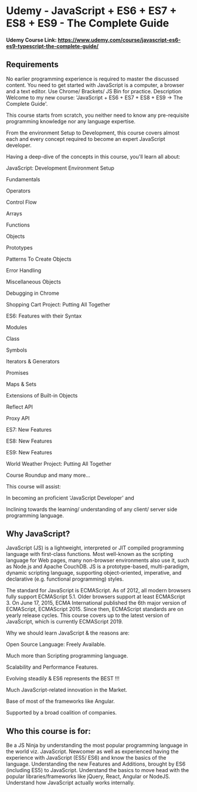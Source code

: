 # Udemy - JavaScript + ES6 + ES7 + ES8 + ES9 - The Complete Guide

#### Udemy Course Link: https://www.udemy.com/course/javascript-es6-es9-typescript-the-complete-guide/

## Requirements
No earlier programming experience is required to master the discussed content.
You need to get started with JavaScript is a computer, a browser and a text editor. Use Chrome/ Brackets/ JS Bin for practice.
Description
Welcome to my new course: 'JavaScript + ES6 + ES7 + ES8 + ES9 -> The Complete Guide'.

This course starts from scratch, you neither need to know any pre-requisite programming knowledge nor any language expertise. 

From the environment Setup to Development, this course covers almost each and every concept required to become an expert JavaScript developer. 

Having a deep-dive of the concepts in this course, you'll learn all about:

JavaScript: Development Environment Setup

Fundamentals

Operators

Control Flow

Arrays

Functions

Objects

Prototypes

Patterns To Create Objects

Error Handling

Miscellaneous Objects

Debugging in Chrome



Shopping Cart Project: Putting All Together



ES6: Features with their Syntax

Modules

Class

Symbols

Iterators & Generators

Promises

Maps & Sets

Extensions of Built-in Objects

Reflect API

Proxy API



ES7: New Features



ES8: New Features



ES9: New Features



World Weather Project: Putting All Together



Course Roundup and many more...



This course will assist:

In becoming an proficient 'JavaScript Developer' and 

Inclining towards the learning/ understanding of any client/ server side programming language.



## Why JavaScript?

JavaScript (JS) is a lightweight, interpreted or JIT compiled programming language with first-class functions. Most well-known as the scripting language for Web pages, many non-browser environments also use it, such as Node.js and Apache CouchDB. JS is a prototype-based, multi-paradigm, dynamic scripting language, supporting object-oriented, imperative, and declarative (e.g. functional programming) styles.

The standard for JavaScript is ECMAScript. As of 2012, all modern browsers fully support ECMAScript 5.1. Older browsers support at least ECMAScript 3. On June 17, 2015, ECMA International published the 6th major version of ECMAScript, ECMAScript 2015. Since then, ECMAScript standards are on yearly release cycles. This course covers up to the latest version of JavaScript, which is currently ECMAScript 2019.

Why we should learn JavaScript & the reasons are:

Open Source Language: Freely Available.

Much more than Scripting programming language.

Scalability and Performance Features.

Evolving steadily & ES6 represents the BEST !!! 

Much JavaScript-related innovation in the Market.

Base of most of the frameworks like Angular.

Supported by a broad coalition of companies.

## Who this course is for:
Be a JS Ninja by understanding the most popular programming language in the world viz. JavaScript.
Newcomer as well as experienced having the experience with JavaScript (ES5/ ES6) and know the basics of the language.
Understanding the new Features and Additions, brought by ES6 (including ES5) to JavaScript.
Understand the basics to move head with the popular libraries/frameworks like jQuery, React, Angular or NodeJS.
Understand how JavaScript actually works internally.
